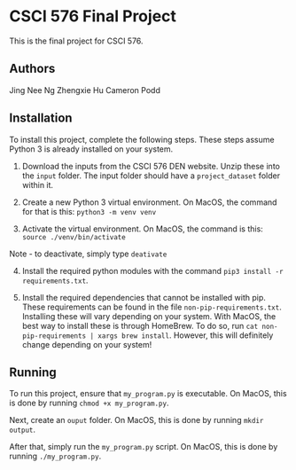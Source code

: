 # CSCI 576 Final Project

This is the final project for CSCI 576.

## Authors

Jing Nee Ng
Zhengxie Hu
Cameron Podd

## Installation

To install this project, complete the following steps. These steps assume Python 3
is already installed on your system.

1.  Download the inputs from the CSCI 576 DEN website. Unzip these into the `input` folder.
    The input folder should have a `project_dataset` folder within it.

2.  Create a new Python 3 virtual environment. On MacOS, the command for that is this:
    `python3 -m venv venv`

3.  Activate the virtual environment. On MacOS, the command is this:
    `source ./venv/bin/activate`

Note - to deactivate, simply type `deativate`

4.  Install the required python modules with the command `pip3 install -r requirements.txt`.

5.  Install the required dependencies that cannot be installed with pip. These requirements
    can be found in the file `non-pip-requirements.txt`. Installing these will vary depending
    on your system. With MacOS, the best way to install these is through HomeBrew. To do so,
    run `cat non-pip-requirements | xargs brew install`. However, this will definitely change
    depending on your system!

## Running

To run this project, ensure that `my_program.py` is executable. On MacOS, this is
done by running `chmod +x my_program.py`.

Next, create an `ouput` folder. On MacOS, this is done by running `mkdir output`.

After that, simply run the `my_program.py` script. On MacOS, this is done by running `./my_program.py`.
